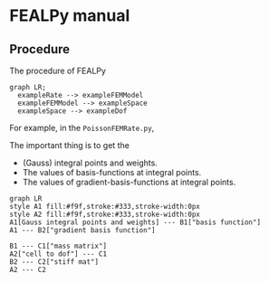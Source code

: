 # FEALPy manual

## Procedure

The procedure of FEALPy

```mermaid
graph LR;
  exampleRate --> exampleFEMModel
  exampleFEMModel --> exampleSpace
  exampleSpace --> exampleDof
```

For example, in the `PoissonFEMRate.py`,  

The important thing is to get the 

- (Gauss) integral points and weights.
- The values of basis-functions at integral points.
- The values of gradient-basis-functions at integral points.



```mermaid
graph LR
style A1 fill:#f9f,stroke:#333,stroke-width:0px
style A2 fill:#f9f,stroke:#333,stroke-width:0px
A1[Gauss integral points and weights] --- B1["basis function"]
A1 --- B2["gradient basis function"]

B1 --- C1["mass matrix"] 
A2["cell to dof"] --- C1
B2 --- C2["stiff mat"] 
A2 --- C2

```

